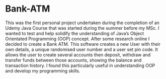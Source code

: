 # Bank-ATM
This was the first personal project undertaken during the completion of an Udemy Java Course that was started during the summer before my MSc. 
I wanted to test and help solidify the understanding of Java’s Object Orientated Programming (OOP) concept. After some research online I decided to create a Bank ATM. 
This software creates a new User with their own details, a unique randomised user number and a user set pin code. 
It allows the user to create several accounts then deposit, withdraw and transfer funds between those accounts, showing the balance and transaction history. 
I found this particularly useful in understanding OOP and develop my programming skills.
